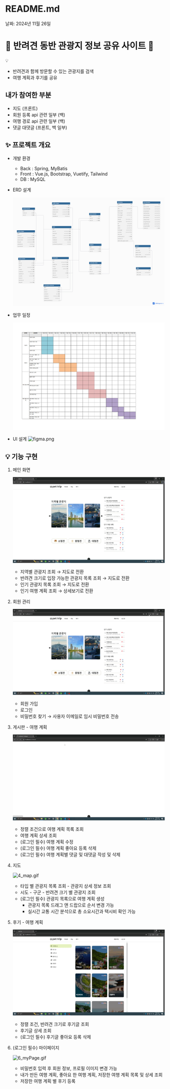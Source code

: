 # README.md

날짜: 2024년 11월 26일

# 🐶 반려견 동반 관광지 정보 공유 사이트 🐶

<aside>
💡

-   반려견과 함께 방문할 수 있는 관광지를 검색
-   여행 계획과 후기를 공유
</aside>

## 내가 참여한 부분
- 지도 (프론트)
- 회원 등록 api 관련 일부 (백)
- 여행 경로 api 관련 일부 (백)
- 댓글 대댓글 (프론트, 백 일부)


## ✨ 프로젝트 개요

-   개발 환경
    -   Back : Spring, MyBatis
    -   Front : Vue.js, Bootstrap, Vuetify, Tailwind
    -   DB : MySQL
-   ERD 설계

    ![db.png](imgs/db.png)

-   업무 일정

    ![ganttChart.png](imgs/ganttChart.png)

-   UI 설계
    ![figma.png](imgs/figma.png)

## 💡 기능 구현

1. 메인 화면

    ![1_main.gif](imgs/1_main.gif)

    - 지역별 관광지 조회 → 지도로 전환
    - 반려견 크기로 입장 가능한 관광지 목록 조회 → 지도로 전환
    - 인기 관광지 목록 조회 → 지도로 전환
    - 인기 여행 계획 조회 → 상세보기로 전환

2. 회원 관리

    ![2_users.gif](imgs/2_users.gif)

    - 회원 가입
    - 로그인
    - 비밀번호 찾기 → 사용자 이메일로 임시 비밀번호 전송

3. 게시판 - 여행 계획

    ![3_travelPlan.gif](imgs/3_travelPlan.gif)

    - 정렬 조건으로 여행 계획 목록 조회
    - 여행 계획 상세 조회
    - (로그인 필수) 여행 계획 수정
    - (로그인 필수) 여행 계획 좋아요 등록 삭제
    - (로그인 필수) 여행 계획별 댓글 및 대댓글 작성 및 삭제

4. 지도

    ![4_map.gif](imgs/4_map.gif)

    - 타입 별 관광지 목록 조회 - 관광지 상세 정보 조회
    - 시도 - 구군 - 반려견 크기 별 관광지 조회
    - (로그인 필수) 관광지 목록으로 여행 계획 생성
        - 관광지 목록 드래그 앤 드랍으로 순서 변경 가능
        - 실시간 교통 시간 분석으로 총 소요시간과 택시비 확인 가능

5. 후기 - 여행 계획

    ![5_review.gif](imgs/5_review.gif)

    - 정렬 조건, 반려견 크기로 후기글 조회
    - 후기글 상세 조회
    - (로그인 필수) 후기글 좋아요 등록 삭제

6. (로그인 필수) 마이페이지

    ![6_myPage.gif](imgs/6_myPage.gif)

    - 비밀번호 입력 후 회원 정보, 프로필 이미지 변경 가능
    - 내가 만든 여행 계획, 좋아요 한 여행 계획, 저장한 여행 계획 목록 및 상세 조회
    - 저장한 여행 계획 별 후기 등록

